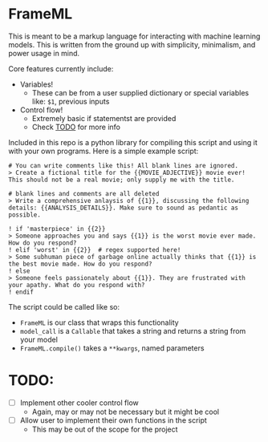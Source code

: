 # FrameML

This is meant to be a markup language for interacting with machine learning models. This is written from the ground up with simplicity, minimalism, and power usage in mind.

Core features currently include:
* Variables!
    * These can be from a user supplied dictionary or special variables like: `$1`, previous inputs
* Control flow!
    * Extremely basic if statementst are provided
    * Check [TODO](#TODO) for more info


Included in this repo is a python library for compiling this script and using it with your own programs. Here is a simple example script:

```
# You can write comments like this! All blank lines are ignored.
> Create a fictional title for the {{MOVIE_ADJECTIVE}} movie ever! This should not be a real movie; only supply me with the title.

# blank lines and comments are all deleted
> Write a comprehensive anlaysis of {{1}}, discussing the following details: {{ANALYSIS_DETAILS}}. Make sure to sound as pedantic as possible.

! if 'masterpiece' in {{2}}
> Someone approaches you and says {{1}} is the worst movie ever made. How do you respond?
! elif 'worst' in {{2}}  # regex supported here!
> Some subhuman piece of garbage online actually thinks that {{1}} is the best movie made. How do you respond?
! else
> Someone feels passionately about {{1}}. They are frustrated with your apathy. What do you respond with?
! endif
```

The script could be called like so:

* `FrameML` is our class that wraps this functionality
* `model_call` is a `Callable` that takes a string and returns a string from your model
* `FrameML.compile()` takes a `**kwargs`, named parameters


# TODO:

* [ ] Implement other cooler control flow
    * Again, may or may not be necessary but it might be cool
* [ ] Allow user to implement their own functions in the script
    * This may be out of the scope for the project
